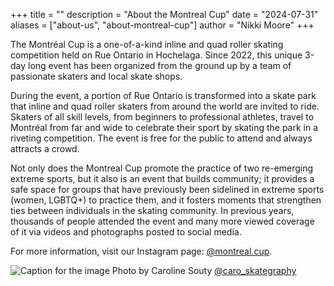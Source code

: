 +++
title = ""
description = "About the Montreal Cup"
date = "2024-07-31"
aliases = ["about-us", "about-montreal-cup"]
author = "Nikki Moore"
+++

The Montréal Cup is a one-of-a-kind inline and quad roller skating competition held on Rue Ontario in Hochelaga. Since 2022, this unique 3-day long event has been organized from the ground up by a team of passionate skaters and local skate shops. 

During the event, a portion of Rue Ontario is transformed into a skate park that inline and quad roller skaters from around the world are invited to ride. Skaters of all skill levels, from beginners to professional athletes, travel to Montréal from far and wide to celebrate their sport by skating the park in a riveting competition. The event is free for the public to attend and always attracts a crowd. 

Not only does the Montreal Cup promote the practice of two re-emerging extreme sports, but it also is an event that builds community; it provides a safe space for groups that have previously been sidelined in extreme sports (women, LGBTQ+) to practice them, and it fosters moments that strengthen ties between individuals in the skating community. In previous years, thousands of people attended the event and many more viewed coverage of it via videos and photographs posted to social media.

For more information, visit our Instagram page: [@montreal.cup](https://www.instagram.com/montreal.cup/?hl=en).

![Caption for the image](/img/slide/volunteerteam.jpg)
Photo by Caroline Souty [@caro_skategraphy](https://www.instagram.com/caro_skategraphy/?hl=en)
